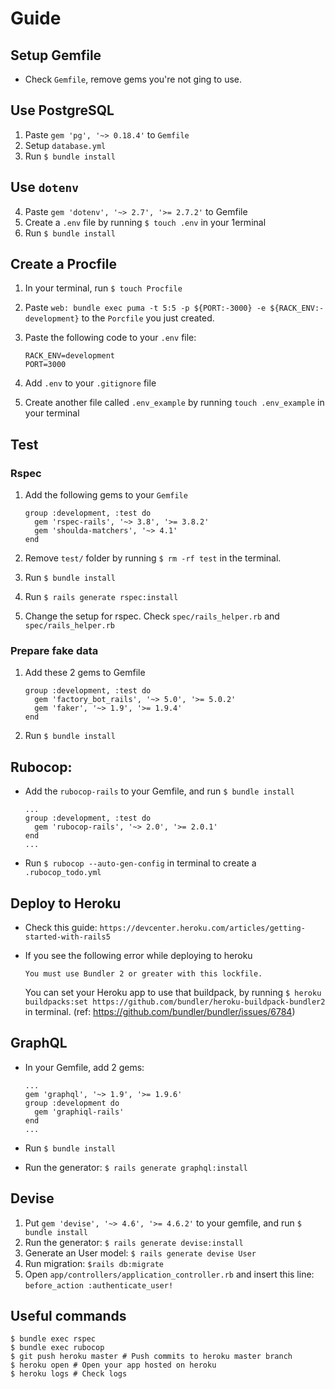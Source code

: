 # Guide

## Setup Gemfile
  - Check `Gemfile`, remove gems you're not ging to use.
  
## Use PostgreSQL
  
  1. Paste `gem 'pg', '~> 0.18.4'` to `Gemfile` 
  2. Setup `database.yml`
  3. Run `$ bundle install`
   ## Use `dotenv`
  
  4. Paste `gem 'dotenv', '~> 2.7', '>= 2.7.2'` to Gemfile
  5. Create a `.env` file by running `$ touch .env` in your 1erminal
  6. Run `$ bundle install`

## Create a Procfile

  1. In your terminal, run `$ touch Procfile`
  1. Paste `web: bundle exec puma -t 5:5 -p ${PORT:-3000} -e ${RACK_ENV:-development}` to the `Porcfile` you just created.
  1. Paste the following code to your `.env` file:
      
      ```
      RACK_ENV=development
      PORT=3000
      ````
  1. Add `.env` to your `.gitignore` file
  1. Create another file called `.env_example` by running `touch .env_example` in your terminal 

## Test
  
### Rspec

  1. Add the following gems to your `Gemfile`

      ```
      group :development, :test do
        gem 'rspec-rails', '~> 3.8', '>= 3.8.2'
        gem 'shoulda-matchers', '~> 4.1'
      end
      ```
  1. Remove `test/` folder by running `$ rm -rf test` in the terminal.
  1. Run `$ bundle install`
  1. Run `$ rails generate rspec:install`
  1. Change the setup for rspec. Check `spec/rails_helper.rb` and `spec/rails_helper.rb`

### Prepare fake data

  1. Add these 2 gems to Gemfile

      ```
      group :development, :test do
        gem 'factory_bot_rails', '~> 5.0', '>= 5.0.2'
        gem 'faker', '~> 1.9', '>= 1.9.4'
      end
      ```
  2. Run `$ bundle install`


## Rubocop:
  
  - Add the `rubocop-rails` to your Gemfile, and run `$ bundle install`
      ```
      ...
      group :development, :test do
        gem 'rubocop-rails', '~> 2.0', '>= 2.0.1'
      end
      ...
      ```

  - Run `$ rubocop --auto-gen-config` in terminal to create a `.rubocop_todo.yml`

## Deploy to Heroku
  - Check this guide: `https://devcenter.heroku.com/articles/getting-started-with-rails5`

  - If you see the following error while deploying to heroku

    ```
    You must use Bundler 2 or greater with this lockfile.
    ```
    You can set your Heroku app to use that buildpack, by running `$ heroku buildpacks:set https://github.com/bundler/heroku-buildpack-bundler2` in terminal. (ref: https://github.com/bundler/bundler/issues/6784)


## GraphQL
  - In your Gemfile, add 2 gems:

    ```
    ...
    gem 'graphql', '~> 1.9', '>= 1.9.6'
    group :development do
      gem 'graphiql-rails'
    end
    ...

    ```

  - Run `$ bundle install`
  - Run the generator: `$ rails generate graphql:install`


## Devise
  1. Put `gem 'devise', '~> 4.6', '>= 4.6.2'` to your gemfile, and run `$ bundle install`
  2. Run the generator: `$ rails generate devise:install`
  3. Generate an User model: `$ rails generate devise User`
  4. Run migration: `$rails db:migrate`
  5. Open `app/controllers/application_controller.rb` and insert this line: `before_action :authenticate_user!`

## 

## Useful commands

  ```
  $ bundle exec rspec
  $ bundle exec rubocop
  $ git push heroku master # Push commits to heroku master branch
  $ heroku open # Open your app hosted on heroku
  $ heroku logs # Check logs
  ```
